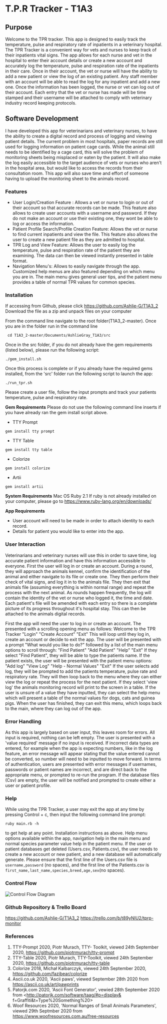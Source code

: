 # T.P.R Tracker - T1A3
## Purpose
Welcome to the TPR tracker. This app is designed to easily track the temperature, pulse and respiratory rate of inpatients in a veterinary hospital.
The TPR Tracker is a convenient way for vets and nurses to keep track of their inpatients vital signs. The app allows for each nurse and vet in the hospital to enter their account details or create a new account and accurately log the temperature, pulse and respiration rate of the inpatients in their care. Once in their account, the vet or nurse will have the ability to add a new patient or view the log of an existing patient. Any staff member with an account will be able to read the log for any inpatient and add a new one. Once the information has been logged, the nurse or vet can log out of their account. Each entry that the vet or nurse has made will be time stamped and their username will be attached to comply with veterinary industry record keeping protocols.

## Software Development
I have developed this app for veterinarians and veterinary nurses, to have the ability to create a digital record and process of logging and viewing patient details. The current problem in most hospitals, paper records are still used for logging information on patient cage cards. While the animal still needs to be identified by a cage card, this will solve the problem of monitoring sheets being misplaced or eaten by the patient. It will also make the log easily accessible to the target audience of vets or nurses who aren't in the hospital area, but would like to access the records from their consultation room. This app will also save time and effort of someone having to upload the monitoring sheet to the animals record.

### Features
- User Login/Creation Feature : Allows a vet or nurse to login or out of their account so that accurate records can be made.    This feature also allows to create user accounts with a username and password. If they do not make an account or use their existing one, they wont be able to log or access the information.
- Patient Profile Search/Profile Creation Feature: Allows the vet or nurse to find current inpatients and view the file. This feature also allows the user to create a new patient file as they are admitted to hospital.
- TPR Log and View Feature: Allows the user to easily log the temperature, pulse and respiration rate of the patient they are examining. The data can then be viewed instantly presented in table format.
- Navigation Menu's: Allows to easily navigate through the app. Customized help menus are also featured depending on which menu you are in. The main menu gives general user tips, and the patient menu provides a table of normal TPR values for common species.


### Installation
If accessing from Github, please click https://github.com/Ashlie-G/T1A3_2
Download the file as a zip and unpack files on your computer

From the command line navigate to the root folder(T1A3_2-master).
Once you are in the folder run in the command line 

``` cd T1A3_2-master/Documents/AshlieGray_T1A3/src``` 

Once in the src folder, if you do not already have the gem requirements (listed below), please run the following script:

```./gem_install.sh```

Once this process is complete or if you already have the required gems installed, from the 'src' folder run the following script to launch the app:

```./run_tpr.sh```

Please create a user file, follow the input prompts and track your patients temperature, pulse and respiratory rate.

**Gem Requirements**
Please do not use the following command line inserts if you have already ran the gem install script above.
 - TTY Prompt

 ```gem install tty prompt```

 - TTY Table

 ```gem install tty table```

 - Colorize

 ```gem install colorize```

 - Artii

 ```gem install artii```

**System Requirements**
Mac OS
Ruby 2.1
If ruby is not already installed on your computer, please go to https://www.ruby-lang.org/en/downloads/ 

**App Requirements**
- User account will need to be made in order to attach identity to each record.
- Details for patient you would like to enter into the app.

### User Interaction

Veterinarians and veterinary nurses will use this in order to save time, log accurate patient information and have this information accessible to everyone. First the user will log in or create an account. During a round, they will approach the animals kennel, confirm the identification of the animal and either navigate to its file or create one. They then perform their check of vital signs, and log it in to the animals file. They then exit that animals file (assuming everything is within normal range) and repeat the process with the next animal. As rounds happen frequently, the log will contain the identity of the vet or nurse who logged it, the time and date. Each patient's file will be amended with each entry so there is a complete picture of its progress throughout it's hospital stay. This can then be attached to the animals digital records.

First the app will need the user to log in or create an account. The presented with a scrolling opening menu as follows:
Welcome to the TPR Tracker
"Login"
"Create Account"
"Exit"
This will loop until they log in, create an account or decide to exit the app.
The user will be presented with a prompt "What would you like to do?" followed by a list of the main menu options to scroll through:
"Find Patient"
"Add Patient"
"Help"
"Exit"
If they select "Find Patient", they will be able to type the patients name. If the patient exists, the user will be presented with the patient menu options:
"Add log"
"View Log"
"Help - Normal Values"
"Exit" 
If the user selects add log, they will be prompted to add the patients temperature, pulse rate and respiratory rate. They will then loop back to the menu where they can either view the log or repeat the process for the next patient.
If they select 'view log' the animals monitoring record will print to the screen in a table. 
If the user is unsure of a value they have inputted, they can select the help menu which will present a table of the normal values for dogs, cats and guinea pigs.
When the user has finished, they can exit this menu, which loops back to the main, where they can log out of the app.

### Error Handling

As this app is largely based on user input, this leaves room for errors.
All input is required, nothing can be left empty. The user is presented with a 'value required' message if no input is received.
If incorrect data types are entered, for example when the app is expecting numbers, like in the log feature, an error message will appear stating that the value entered cannot be converted, so number will need to be inputted to move forward.
In terms of authentication, users are presented with error messages if usernames, passwords or patient names are incorrect, and are direct back to the appropriate menu, or prompted to re-run the program.
If the database files (Csv) are empty, the user will be notified and prompted to create either a user or patient profile.

### Help
While using the TPR Tracker, a user may exit the app at any time by pressing Control + c, then input the following command line prompt:

```ruby main.rb -h```

to get help at any point.
Installation instructions as above.
Help menu options available within the app, navigation help in the main menu and normal species parameter value help in the patient menu.
If the user or patient databases get deleted (Users.csv, Patients.csv), the user needs to create a new account or new patient, and a new database will automatically generate.
Please ensure that the first line of the Users.csv file is ```username,password``` (no spaces), and the first line of the Patients.csv is ```first_name,last_name,species,breed,age,sex```(no spaces).

### Control Flow
![Control Flow Diagram](docs/controlflowfinal.png)

### Github Repository & Trello Board
https://github.com/Ashlie-G/T1A3_2
https://trello.com/b/t89yNIU2/tprp-monitor


### References
1. TTY-Prompt 2020, Piotr Murach, TTY- Toolkit, viewed 24th September 2020, <https://github.com/piotrmurach/tty-prompt>
2. TTY-Table 2020, Piotr Murach, TTY-Toolkit, viewed 24th September 2020, <https://github.com/piotrmurach/tty-table>
3. Colorize 2018, Michał Kalbarczyk, viewed 24th September 2020, <https://github.com/fazibear/colorize>
4. Ascii.co.uk 2020, 'Ascii paws', viewed September 28th 2020 from <https://ascii.co.uk/art/pawprints>
5. Patorjk.com 2020, 'Ascii Font Generator', vewied 28th September 2020 from <http://patorjk.com/software/taag/#p=display&      f=Graffiti&t=Type%20Something%20>
6. Woof Resources 2020, 'Normal Ranges of Small Animals Parameters', viewed 29th Septmber 2020 from <https://www.woofresources.com.au/free-resources>


